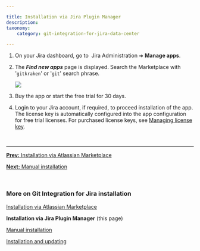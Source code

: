 ```yaml
---

title: Installation via Jira Plugin Manager
description:
taxonomy:
    category: git-integration-for-jira-data-center

---
```


1.  On your Jira dashboard, go to  Jira Administration ➜ **Manage apps**.

2.  The _**Find new apps**_ page is displayed. Search the Marketplace with '`gitkraken`' or '`git`' search phrase.

    ![](/wp-content/uploads/gij-docs-installation-jira-admin-addon-find-gitplugin-421.png)

3.  Buy the app or start the free trial for 30 days.

4.  Login to your Jira account, if required, to proceed installation of the app. The license key is automatically configured into the app configuration for free trial licenses. For purchased license keys, see [Managing license key](/git-integration-for-jira-data-center/managing-license-key-gij-self-managed).

&nbsp;
* * *

[**Prev:** Installation via Atlassian Marketplace](/git-integration-for-jira-data-center/installation-via-atlassian-marketplace-gij-self-managed)

[**Next:** Manual installation](/git-integration-for-jira-data-center/manual-installation-gij-self-managed)

&nbsp;

### More on Git Integration for Jira installation

[Installation via Atlassian Marketplace](/git-integration-for-jira-data-center/installation-via-atlassian-marketplace-gij-self-managed)

**Installation via Jira Plugin Manager** (this page)

[Manual installation](/git-integration-for-jira-data-center/manual-installation-gij-self-managed)

[Installation and updating](/git-integration-for-jira-data-center/installation-and-updating-gij-self-managed)



